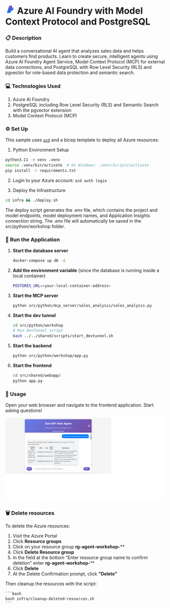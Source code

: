 # <img src="img/Azure-AI-Studio.png" alt="Azure Foundry" style="width:30px;height:30px;"/> Azure AI Foundry with Model Context Protocol and PostgreSQL

### 📋 Description

Build a conversational AI agent that analyzes sales data and helps customers find products. Learn to create secure, intelligent agents using Azure AI Foundry Agent Service, Model Context Protocol (MCP) for external data connections, and PostgreSQL with Row Level Security (RLS) and pgvector for role-based data protection and semantic search.


### 💻 Technologies Used

1. Azure AI Foundry
2. PostgreSQL including Row Level Security (RLS) and Semantic Search with the pgvector extension
3. Model Context Protocol (MCP)

### ⚙️ Set Up

This sample uses [`azd`](https://learn.microsoft.com/azure/developer/azure-developer-cli/) and a bicep template to deploy all Azure resources:

1. Python Environment Setup

```bash
python3.11 -m venv .venv
source .venv/bin/activate  # On Windows: .venv\Scripts\activate
pip install -r requirements.txt
```

2. Login to your Azure account: `azd auth login`

3. Deploy the Infrastructure

```bash
cd infra && ./deploy.sh
```
The deploy script generates the .env file, which contains the project and model endpoints, model deployment names, and Application Insights connection string. The .env file will automatically be saved in the src/python/workshop folder.


### 🏃 Run the Application 

1. **Start the database server**
    ```bash
    docker-compose up db -d
    ```

2. **Add the environment variable** (since the database is running inside a local container)
    ```bash
    POSTGRES_URL=<your-local-container-address>
    ```

3. **Start the MCP server**
    ```bash
    python src/python/mcp_server/sales_analysis/sales_analysis.py
    ```

4. **Start the dev tunnel**
    ```bash
    cd src/python/workshop
    # Run DevTunnel script
    bash ../../shared/scripts/start_devtunnel.sh
    ```

5. **Start the backend**
    ```bash
    python src/python/workshop/app.py
    ```

6. **Start the frontend**
    ```bash
    cd src/shared/webapp/
    python app.py
    ```

### 🚀 Usage

Open your web browser and navigate to the frontend application. Start asking questions!

<p align="center">
<img src="img/zava-diy-screenshot-1.png" width="1200"/>
</p>

### 🗑️ Delete resources

To delete the Azure resources:

1. Visit the Azure Portal
2. Click **Resource groups**
3. Click on your resource group **rg-agent-workshop-****
4. Click **Delete Resource group**
5. In the field at the bottom "Enter resource group name to confirm deletion" enter **rg-agent-workshop-****
6. Click **Delete**
7. At the Delete Confirmation prompt, click **"Delete"**

Then cleanup the resources with the script:

    ```bash
    bash infra/cleanup-deleted-resources.sh
    ```